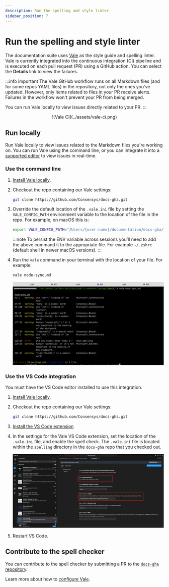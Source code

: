 ```yaml
---
description: Run the spelling and style linter
sidebar_position: 7
---
```


# Run the spelling and style linter

The documentation suite uses [Vale](https://vale.sh/) as the style guide and spelling linter.
Vale is currently integrated into the continuous integration (CI) pipeline and is executed on each
pull request (PR) using a GitHub action. You can select the **Details** link to view the failures.

:::info important
The Vale GitHub workflow runs on all Markdown files (and for some repos YAML files) in the repository, not only the ones you've updated. However, only items related to files in your PR receive alerts.
Failures in the workflow won't prevent your PR from being merged.

You can run Vale locally to view issues directly related to your PR.
:::

<p align = "center">
![Vale CI](../assets/vale-ci.png)
</p>

## Run locally

Run Vale locally to view issues related to the Markdown files you're working on. You can run Vale using the
command line, or you can integrate it into a [supported editor](https://vale.sh/docs/integrations/guide/) to
view issues in real-time.

### Use the command line

1. [Install Vale locally](https://vale.sh/docs/vale-cli/installation/#package-managers).

1. Checkout the repo containing our Vale settings:

   ```bash
   git clone https://github.com/Consensys/docs-gha.git
   ```

1. Override the default location of the `.vale.ini` file by setting the `VALE_CONFIG_PATH` environment
    variable to the location of the file in the repo. For example, on macOS this is:

    ```bash
    export VALE_CONFIG_PATH="/Users/{user-name}/documentation/docs-gha/spelling/.vale.ini"
    ```
    :::note
    To persist the ENV variable across sessions you’ll need to add the above command it to the appropriate
    file. For example `~/.zshrc` (default shell in newer macOS versions).
    :::

 4. Run the `vale` command in your terminal with the location of your file. For example:

    ```bash
    vale node-sync.md
    ```

    ![Run Vale](../assets/use-vale.png)

### Use the VS Code integration

You must have the VS Code editor installed to use this integration.

1. [Install Vale locally](https://vale.sh/docs/vale-cli/installation/#package-managers).

1. Checkout the repo containing our Vale settings:

   ```bash
   git clone https://github.com/Consensys/docs-gha.git
   ```

1. [Install the VS Code extension](https://marketplace.visualstudio.com/items?itemName=ChrisChinchilla.vale-vscode)

1. In the settings for the Vale VS Code extension, set the location of the `.vale.ini` file, and
    enable the spell check. The `.vale.ini` file is located within the `spelling` directory in the
    `docs-gha` repo that you checked out.

    ![VS Code extension settings](../assets/vs-code-ext.png)

1. Restart VS Code.

## Contribute to the spell checker

You can contribute to the spell checker by submitting a PR to the [`docs-gha` repository](https://github.com/Consensys/docs-gha).

Learn more about how to [configure Vale](https://github.com/Consensys/docs-gha/tree/main/spelling#configure-vale).